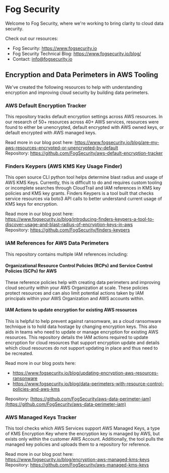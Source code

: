 # Fog Security

Welcome to Fog Security, where we're working to bring clarity to cloud data security.

Check out our resources:

- Fog Security: https://www.fogsecurity.io
- Fog Security Technical Blog: https://www.fogsecurity.io/blog/
- Contact: info@fogsecurity.io

## Encryption and Data Perimeters in AWS Tooling

We've created the following resources to help with understanding encryption and improving cloud security by building data perimeters.

### AWS Default Encryption Tracker

This repository tracks default encryption settings across AWS resources.  In our research of 50+ resources across 40+ AWS services, resources were found to either be unencrypted, default encrypted with AWS owned keys, or default encrypted with AWS managed keys.  

Read more in our blog post here: https://www.fogsecurity.io/blog/are-my-aws-resources-encrypted-or-unencrypted-by-default \
Repository: https://github.com/FogSecurity/aws-default-encryption-tracker

### Finders Keypers (AWS KMS Key Usage Finder)

This open source CLI python tool helps determine blast radius and usage of AWS KMS Keys.  Currently, this is difficult to do and requires custom tooling or incomplete searches through CloudTrail and IAM references in KMS key policies and KMS key grants.  Finders Keypers is a tool built that checks service resources via boto3 API calls to better understand current usage of KMS keys for encryption.

Read more in our blog post here: https://www.fogsecurity.io/blog/introducing-finders-keypers-a-tool-to-discover-usage-and-blast-radius-of-encryption-keys-in-aws \
Repository: https://github.com/FogSecurity/finders-keypers

### IAM References for AWS Data Perimeters

This repository contains multiple IAM references including:
#### Organizational Resource Control Policies (RCPs) and Service Control Policies (SCPs) for AWS
These reference policies help with creating data perimeters and improving cloud security within your AWS Organization at scale.  These policies protect resources and can also limit potential actions taken by IAM principals within your AWS Organization and AWS accounts within.
  
#### IAM Actions to update encryption for existing AWS resources
This is helpful to help prevent against ransomware, as a cloud ransomware technique is to hold data hostage by changing encryption keys.  This also aids in teams who need to update or manage encryption for existing AWS resources.  This repository details the IAM actions required to update encryption for cloud resources that support encryption update and details which cloud resources do not support updating in place and thus need to be recreated.

Read more in our blog posts here: 
* https://www.fogsecurity.io/blog/updating-encryption-aws-resources-ransonware 
* https://www.fogsecurity.io/blog/data-perimeters-with-resource-control-policies-and-aws-kms 

Repository: [https://github.com/FogSecurity/aws-data-perimeter-iam](https://github.com/FogSecurity/aws-data-perimeter-iam)

### AWS Managed Keys Tracker

This tool checks which AWS Services support AWS Managed Keys, a type of KMS Encryption Key where the encryption key is managed by AWS, but exists only within the customer AWS Account.  Additionally, the tool pulls the managed key policies and uploads them to a repository for reference.

Read more in our blog post here: https://www.fogsecurity.io/blog/encryption-aws-managed-kms-keys \
Repository: https://github.com/FogSecurity/aws-managed-kms-keys


